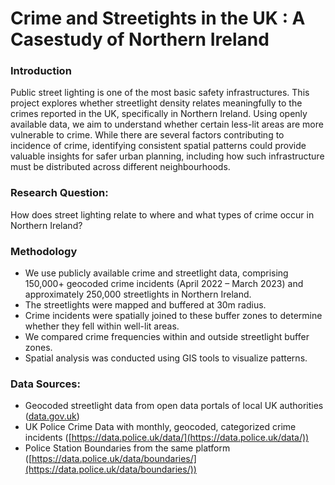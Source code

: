 # Crime and Streetights in the UK : A Casestudy of Northern Ireland

### Introduction
Public street lighting is one of the most basic safety infrastructures. This project explores whether streetlight density relates meaningfully to the crimes reported in the UK, specifically in Northern Ireland. 
Using openly available data, we aim to understand whether certain less-lit areas are more vulnerable to crime. While there are several factors contributing to incidence of crime, identifying consistent spatial patterns could provide valuable insights for safer urban planning, including how such infrastructure must be distributed across different neighbourhoods.

### Research Question:
How does street lighting relate to where and what types of crime occur in Northern Ireland?

### Methodology
- We use publicly available crime and streetlight data, comprising 150,000+ geocoded crime incidents (April 2022 – March 2023) and approximately 250,000 streetlights in Northern Ireland.
- The streetlights were mapped and buffered at 30m radius.
- Crime incidents were spatially joined to these buffer zones to determine whether they fell within well-lit areas.
- We compared crime frequencies within and outside streetlight buffer zones.
- Spatial analysis was conducted using GIS tools to visualize patterns.
  
### Data Sources:
- Geocoded streetlight data from open data portals of local UK authorities ([data.gov.uk](data.gov.uk))
- UK Police Crime Data with monthly, geocoded, categorized crime incidents ([https://data.police.uk/data/](https://data.police.uk/data/))
- Police Station Boundaries from the same platform ([https://data.police.uk/data/boundaries/](https://data.police.uk/data/boundaries/))
